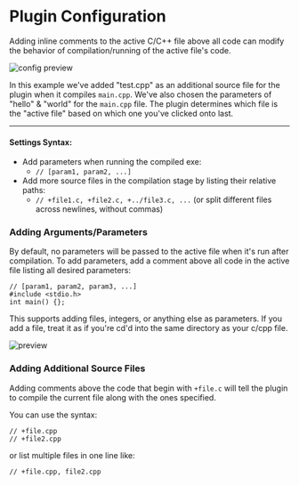 # Plugin Configuration

Adding inline comments to the active C/C++ file above all code can modify the behavior of compilation/running of the active file's code.

![config preview](config-preview.png)

In this example we've added "test.cpp" as an additional source file for the plugin when it compiles `main.cpp`. We've also chosen the parameters of "hello" & "world" for the `main.cpp` file. The plugin determines which file is the "active file" based on which one you've clicked onto last.

----

#### Settings Syntax:
- Add parameters when running the compiled exe:
    - `// [param1, param2, ...]`
- Add more source files in the compilation stage by listing their relative paths:
    - `// +file1.c, +file2.c, +../file3.c, ...`
      (or split different files across newlines, without commas)

### Adding Arguments/Parameters

By default, no parameters will be passed to the active file when it's run after compilation. To add parameters, add a comment above all code in the active file listing all desired parameters:

    // [param1, param2, param3, ...]
    #include <stdio.h>
    int main() {};

This supports adding files, integers, or anything else as parameters. If you add a file, treat it as if you're cd'd into the same directory as your c/cpp file.

![preview](param-preview.png)


### Adding Additional Source Files

Adding comments above the code that begin with `+file.c` will tell the plugin to compile the current file along with the ones specified.

You can use the syntax:

    // +file.cpp
    // +file2.cpp

or list multiple files in one line like:

    // +file.cpp, file2.cpp